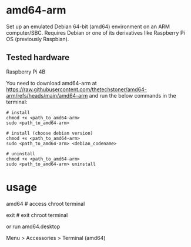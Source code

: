 # amd64-arm
Set up an emulated Debian 64-bit (amd64) environment on an ARM computer/SBC. Requires Debian or one of its derivatives like Raspberry Pi OS (previously Raspbian).

## Tested hardware

Raspberry Pi 4B

You need to download amd64-arm at https://raw.githubusercontent.com/thetechstoner/amd64-arm/refs/heads/main/amd64-arm and run the below commands in the terminal:

```
# install
chmod +x <path_to_amd64-arm>
sudo <path_to_amd64-arm>

# install (choose debian version)
chmod +x <path_to_amd64-arm>
sudo <path_to_amd64-arm> <debian_codename>

# uninstall
chmod +x <path_to_amd64-arm>
sudo <path_to_amd64-arm> uninstall
```
# usage
amd64 # access chroot terminal

exit # exit chroot terminal

or run amd64.desktop

Menu > Accessories > Terminal (amd64)